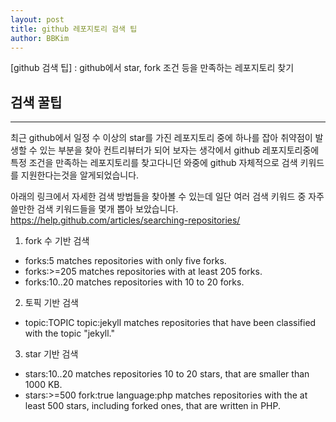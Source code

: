 ```yaml
---
layout: post
title: github 레포지토리 검색 팁
author: BBKim
---
```


[github 검색 팁] : github에서 star, fork 조건 등을 만족하는 레포지토리 찾기 


## 검색 꿀팁
-----
최근 github에서 일정 수 이상의 star를 가진 레포지토리 중에 하나를 잡아
취약점이 발생할 수 있는 부분을 찾아 컨트리뷰터가 되어 보자는 생각에서
github 레포지토리중에 특정 조건을 만족하는 레포지토리를 찾고다니던 와중에
github 자체적으로 검색 키워드를 지원한다는것을 알게되었습니다. 

아래의 링크에서 자세한 검색 방법들을 찾아볼 수 있는데
일단 여러 검색 키워드 중 자주 쓸만한 검색 키워드들을 몇개 뽑아 보았습니다. 
<https://help.github.com/articles/searching-repositories/>
1. fork 수 기반 검색
- forks:5 matches repositories with only five forks.
- forks:>=205 matches repositories with at least 205 forks.
- forks:10..20 matches repositories with 10 to 20 forks.

2. 토픽 기반 검색
- topic:TOPIC	topic:jekyll matches repositories that have been classified with the topic "jekyll."

3. star 기반 검색
- stars:10..20 matches repositories 10 to 20 stars, that are smaller than 1000 KB.
- stars:>=500 fork:true language:php matches repositories with the at least 500 stars, including forked ones, that are written in PHP.

